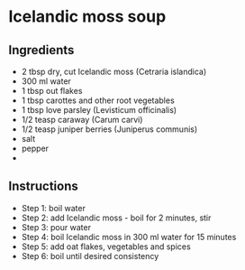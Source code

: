 # Icelandic moss soup


## Ingredients
- 2 tbsp dry, cut Icelandic moss (Cetraria islandica)
- 300 ml water
- 1 tbsp out flakes
- 1 tbsp carottes and other root vegetables
- 1 tbsp love parsley (Levisticum officinalis)
- 1/2 teasp caraway (Carum carvi)
- 1/2 teasp juniper berries (Juniperus communis)
- salt
- pepper
- 
## Instructions
- Step 1: boil water
- Step 2: add Icelandic moss - boil for 2 minutes, stir
- Step 3: pour water
- Step 4: boil Icelandic moss in 300 ml water for 15 minutes
- Step 5: add oat flakes, vegetables and spices
- Step 6: boil until desired consistency
